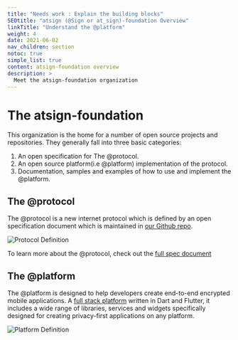```yaml
---
title: "Needs work : Explain the building blocks"
SEOtitle: "atsign (@Sign or at_sign)-foundation Overview"
linkTitle: "Understand the @platform"
weight: 4
date: 2021-06-02
nav_children: section
notoc: true
simple_list: true
content: atsign-foundation overview
description: >
  Meet the atsign-foundation organization
---
```


# The atsign-foundation

This organization is the home for a number of open source projects and repositories. They generally fall into three basic categories:

1. An open specification for The @protocol.
2. An open source platform(i.e @platform) implementation of the protocol.
3. Documentation, samples and examples of how to use and implement the @platform.

## The @protocol

The @protocol is a new internet protocol which is defined by an open specification document which is maintained in [our Github repo](https://github.com/atsign-foundation/at_protocol).

![Protocol Definition](/at_protocol_images/protocol_definition.svg)

To learn more about the @protocol, check out the [full spec document](/docs/overview/at_protocol_spec/)

## The @platform

The @platform is designed to help developers create end-to-end encrypted mobile applications. A [full stack platform](https://github.com/atsign-foundation/) written in Dart and Flutter, it includes a wide range of libraries, services and widgets specifically designed for creating privacy-first applications on any platform.

![Platform Definition](/at_platform_images/platform_definition.svg)

